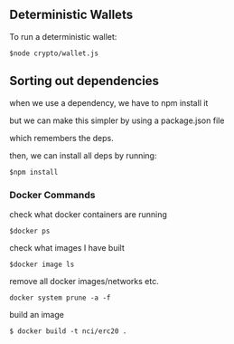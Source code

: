 ## Deterministic Wallets ##

To run a deterministic wallet:

```$node crypto/wallet.js```

## Sorting out dependencies ##

when we use a dependency, we have to npm install it

but we can make this simpler by using a package.json file

which remembers the deps.

then, we can install all deps by running:

```$npm install```


### Docker Commands ###

check what docker containers are running

```$docker ps```

check what images I have built

``` $docker image ls ```

remove all docker images/networks etc.

```docker system prune -a -f```

build an image

```$ docker build -t nci/erc20 .```




